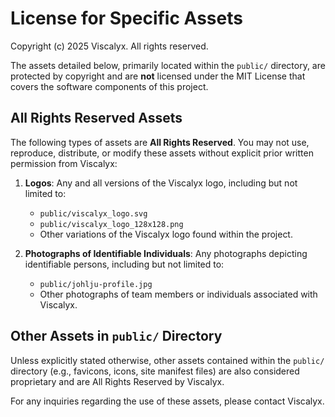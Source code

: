 # License for Specific Assets

Copyright (c) 2025 Viscalyx. All rights reserved.

The assets detailed below, primarily located within the `public/` directory, are protected by copyright and are **not** licensed under the MIT License that covers the software components of this project.

## All Rights Reserved Assets

The following types of assets are **All Rights Reserved**. You may not use, reproduce, distribute, or modify these assets without explicit prior written permission from Viscalyx:

1. **Logos**: Any and all versions of the Viscalyx logo, including but not limited to:

   - `public/viscalyx_logo.svg`
   - `public/viscalyx_logo_128x128.png`
   - Other variations of the Viscalyx logo found within the project.

2. **Photographs of Identifiable Individuals**: Any photographs depicting identifiable persons, including but not limited to:

   - `public/johlju-profile.jpg`
   - Other photographs of team members or individuals associated with Viscalyx.

## Other Assets in `public/` Directory

Unless explicitly stated otherwise, other assets contained within the `public/` directory (e.g., favicons, icons, site manifest files) are also considered proprietary and are All Rights Reserved by Viscalyx.

For any inquiries regarding the use of these assets, please contact Viscalyx.
